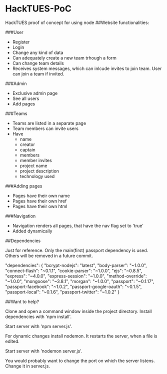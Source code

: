 # HackTUES-PoC
HackTUES proof of concept for using node
##Website functionalities:

###User
  - Register
  - Login
  - Change any kind of data
  - Can adequately create a new team trhough a form
  - Can change team details
  - Receives system messages, which can inlcude invites to join team. User can join a team if invited.
  
###Admin
  - Exclusive admin page
  - See all users
  - Add pages
  
###Teams
  - Teams are listed in a separate page
  - Team members can invite users
  - Have 
    - name
    - creator
    - captain
    - members
    - member invites
    - project name
    - project description
    - technology used

###Adding pages
  - Pages have their own name
  - Pages have their own href
  - Pages have their own html

###Navigation
  - Navigation renders all pages, that have the nav flag set to 'true'
  - Added dynamically

##Dependencies

  Just for reference. Only the main(first) passport dependency is used. Others will be removed in a future commit.
  
  "dependencies": {
    "bcrypt-nodejs": "latest",
    "body-parser": "~1.0.0",
    "connect-flash": "~0.1.1",
    "cookie-parser": "~1.0.0",
    "ejs": "~0.8.5",
    "express": "~4.0.0",
    "express-session": "~1.0.0",
    "method-override": "~1.0.0",
    "mongoose": "~3.8.1",
    "morgan": "~1.0.0",
    "passport": "~0.1.17",
    "passport-facebook": "~1.0.2",
    "passport-google-oauth": "~0.1.5",
    "passport-local": "~0.1.6",
    "passport-twitter": "~1.0.2"
  }

##Want to help?

  Clone and open a command window inside the project directory. Install dependencies with 'npm install'.
  
  Start server with 'npm server.js'.
  
  For dynamic changes install nodemon. It restarts the server, when a file is edited.  
  
  Start server with 'nodemon server.js'.
  
  You would probably want to change the port on which the server listens. Change it in server.js.
